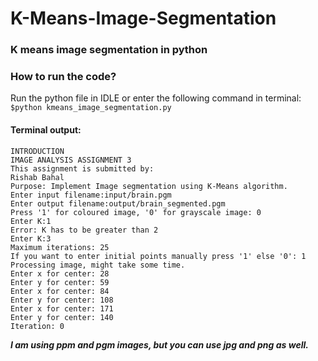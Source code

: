 # K-Means-Image-Segmentation
### K means image segmentation in python

### How to run the code?
Run the python file in IDLE or enter the following command in terminal:
`$python kmeans_image_segmentation.py`
#### Terminal output:
```terminal
INTRODUCTION
IMAGE ANALYSIS ASSIGNMENT 3
This assignment is submitted by:
Rishab Bahal
Purpose: Implement Image segmentation using K-Means algorithm.
Enter input filename:input/brain.pgm
Enter output filename:output/brain_segmented.pgm
Press '1' for coloured image, '0' for grayscale image: 0
Enter K:1
Error: K has to be greater than 2
Enter K:3
Maximum iterations: 25
If you want to enter initial points manually press '1' else '0': 1
Processing image, might take some time.
Enter x for center: 28
Enter y for center: 59
Enter x for center: 84
Enter y for center: 108
Enter x for center: 171
Enter y for center: 140
Iteration: 0
```

**_I am using ppm and pgm images, but you can use jpg and png as well._**
